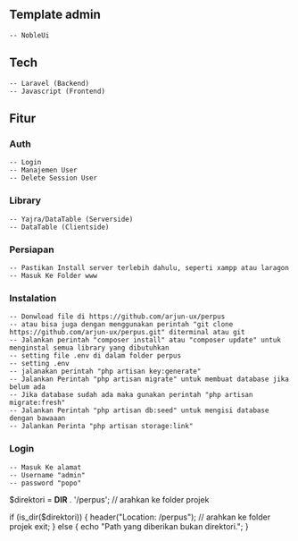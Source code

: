 ## Template admin
    -- NobleUi


## Tech
    -- Laravel (Backend)
    -- Javascript (Frontend)

## Fitur

### Auth
    -- Login
    -- Manajemen User
    -- Delete Session User

### Library
    -- Yajra/DataTable (Serverside)
    -- DataTable (Clientside)

### Persiapan
    -- Pastikan Install server terlebih dahulu, seperti xampp atau laragon
    -- Masuk Ke Folder www
### Instalation
    -- Donwload file di https://github.com/arjun-ux/perpus
    -- atau bisa juga dengan menggunakan perintah "git clone https://github.com/arjun-ux/perpus.git" diterminal atau git
    -- Jalankan perintah "composer install" atau "composer update" untuk menginstal semua library yang dibutuhkan
    -- setting file .env di dalam folder perpus
    -- setting .env
    -- jalanakan perintah "php artisan key:generate"
    -- Jalankan Perintah "php artisan migrate" untuk membuat database jika belum ada
    -- Jika database sudah ada maka gunakan perintah "php artisan migrate:fresh"
    -- Jalankan Perintah "php artisan db:seed" untuk mengisi database dengan bawaaan
    -- Jalankan Perinta "php artisan storage:link" 

### Login
    -- Masuk Ke alamat
    -- Username "admin"
    -- password "popo"

$direktori = __DIR__ . '/perpus'; // arahkan ke folder projek

if (is_dir($direktori)) {
    header("Location: /perpus"); // arahkan ke folder projek
    exit;
} else {
    echo "Path yang diberikan bukan direktori.";
}

